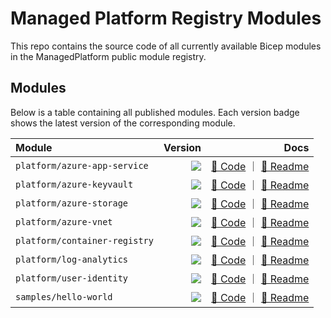 # Managed Platform Registry Modules

This repo contains the source code of all currently available Bicep modules in the ManagedPlatform public module registry.

## Modules

Below is a table containing all published modules. Each version badge shows the latest version of the corresponding module.

<!-- Begin Module Table -->

| Module                        |                                                                                                                                                                                   Version |                                                                                                                                                                                                                                                    Docs |
| :---------------------------- | ----------------------------------------------------------------------------------------------------------------------------------------------------------------------------------------: | ------------------------------------------------------------------------------------------------------------------------------------------------------------------------------------------------------------------------------------------------------: |
| `platform/azure-app-service`  | <a href="https://github.com/Kyle-MSFT/managed-platform-modules/releases/tag/platform/azure-app-service/1.0.4"><image src="https://img.shields.io/badge/managed--platform-1.0.4-blue"></a> |   [🦾 Code](https://github.com/Kyle-MSFT/managed-platform-modules/blob/main/modules/platform/azure-app-service/main.bicep) ｜ [📃 Readme](https://github.com/Kyle-MSFT/managed-platform-modules/blob/main/modules/platform/azure-app-service/README.md) |
| `platform/azure-keyvault`     |                                                                                                                  <image src="https://img.shields.io/badge/managed--platform-unknown-red"> |         [🦾 Code](https://github.com/Kyle-MSFT/managed-platform-modules/blob/main/modules/platform/azure-keyvault/main.bicep) ｜ [📃 Readme](https://github.com/Kyle-MSFT/managed-platform-modules/blob/main/modules/platform/azure-keyvault/README.md) |
| `platform/azure-storage`      |                                                                                                                  <image src="https://img.shields.io/badge/managed--platform-unknown-red"> |           [🦾 Code](https://github.com/Kyle-MSFT/managed-platform-modules/blob/main/modules/platform/azure-storage/main.bicep) ｜ [📃 Readme](https://github.com/Kyle-MSFT/managed-platform-modules/blob/main/modules/platform/azure-storage/README.md) |
| `platform/azure-vnet`         |                                                                                                                  <image src="https://img.shields.io/badge/managed--platform-unknown-red"> |                 [🦾 Code](https://github.com/Kyle-MSFT/managed-platform-modules/blob/main/modules/platform/azure-vnet/main.bicep) ｜ [📃 Readme](https://github.com/Kyle-MSFT/managed-platform-modules/blob/main/modules/platform/azure-vnet/README.md) |
| `platform/container-registry` |                                                                                                                  <image src="https://img.shields.io/badge/managed--platform-unknown-red"> | [🦾 Code](https://github.com/Kyle-MSFT/managed-platform-modules/blob/main/modules/platform/container-registry/main.bicep) ｜ [📃 Readme](https://github.com/Kyle-MSFT/managed-platform-modules/blob/main/modules/platform/container-registry/README.md) |
| `platform/log-analytics`      |                                                                                                                  <image src="https://img.shields.io/badge/managed--platform-unknown-red"> |           [🦾 Code](https://github.com/Kyle-MSFT/managed-platform-modules/blob/main/modules/platform/log-analytics/main.bicep) ｜ [📃 Readme](https://github.com/Kyle-MSFT/managed-platform-modules/blob/main/modules/platform/log-analytics/README.md) |
| `platform/user-identity`      |                                                                                                                  <image src="https://img.shields.io/badge/managed--platform-unknown-red"> |           [🦾 Code](https://github.com/Kyle-MSFT/managed-platform-modules/blob/main/modules/platform/user-identity/main.bicep) ｜ [📃 Readme](https://github.com/Kyle-MSFT/managed-platform-modules/blob/main/modules/platform/user-identity/README.md) |
| `samples/hello-world`         |                                                                                                                  <image src="https://img.shields.io/badge/managed--platform-unknown-red"> |                 [🦾 Code](https://github.com/Kyle-MSFT/managed-platform-modules/blob/main/modules/samples/hello-world/main.bicep) ｜ [📃 Readme](https://github.com/Kyle-MSFT/managed-platform-modules/blob/main/modules/samples/hello-world/README.md) |

<!-- End Module Table -->
